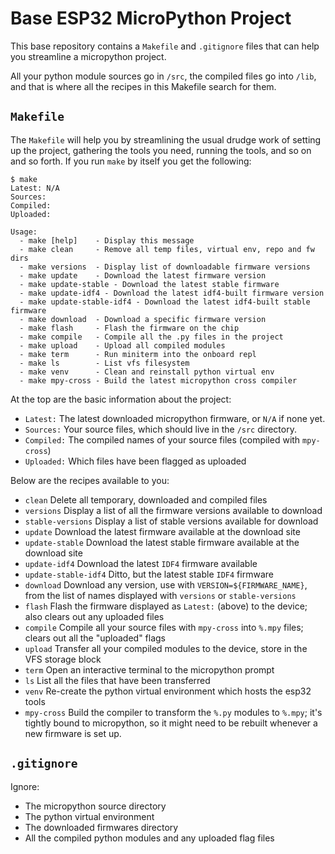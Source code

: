 # Base ESP32 MicroPython Project

This base repository contains a `Makefile` and `.gitignore` files that can help you streamline a micropython project.

All your python module sources go in `/src`, the compiled files go into `/lib`, and that is where all the recipes in this Makefile search for them.


## `Makefile`

The `Makefile` will help you by streamlining the usual drudge work of setting up the project, gathering the tools you need, running the tools, and so on and so forth.  If you run `make` by itself you get the following:

```shell
$ make
Latest: N/A
Sources: 
Compiled: 
Uploaded: 

Usage:
  - make [help]    - Display this message
  - make clean     - Remove all temp files, virtual env, repo and fw dirs
  - make versions  - Display list of downloadable firmware versions
  - make update    - Download the latest firmware version
  - make update-stable - Download the latest stable firmware
  - make update-idf4 - Download the latest idf4-built firmware version
  - make update-stable-idf4 - Download the latest idf4-built stable firmware
  - make download  - Download a specific firmware version
  - make flash     - Flash the firmware on the chip
  - make compile   - Compile all the .py files in the project
  - make upload    - Upload all compiled modules
  - make term      - Run miniterm into the onboard repl
  - make ls        - List vfs filesystem
  - make venv      - Clean and reinstall python virtual env
  - make mpy-cross - Build the latest micropython cross compiler
```

At the top are the basic information about the project:

* `Latest:` The latest downloaded micropython firmware, or `N/A` if none yet.
* `Sources:` Your source files, which should live in the `/src` directory.
* `Compiled:` The compiled names of your source files (compiled with `mpy-cross`)
* `Uploaded:` Which files have been flagged as uploaded

Below are the recipes available to you:

* `clean` Delete all temporary, downloaded and compiled files
* `versions` Display a list of all the firmware versions available to download
* `stable-versions` Display a list of stable versions available for download
* `update` Download the latest firmware available at the download site
* `update-stable` Download the latest stable firmware available at the download site
* `update-idf4` Download the latest `IDF4` firmware available
* `update-stable-idf4` Ditto, but the latest stable `IDF4` firmware
* `download` Download any version, use with `VERSION=${FIRMWARE_NAME}`, from the list of names displayed with `versions` or `stable-versions` 
* `flash` Flash the firmware displayed as `Latest:` (above) to the device; also clears out any uploaded files
* `compile` Compile all your source files with `mpy-cross` into `%.mpy` files; clears out all the "uploaded" flags
* `upload` Transfer all your compiled modules to the device, store in the VFS storage block
* `term` Open an interactive terminal to the micropython prompt
* `ls` List all the files that have been transferred
* `venv` Re-create the python virtual environment which hosts the esp32 tools
* `mpy-cross` Build the compiler to transform the `%.py` modules to `%.mpy`; it's tightly bound to micropython, so it might need to be rebuilt whenever a new firmware is set up.

## `.gitignore`

Ignore:

* The micropython source directory
* The python virtual environment
* The downloaded firmwares directory
* All the compiled python modules and any uploaded flag files

